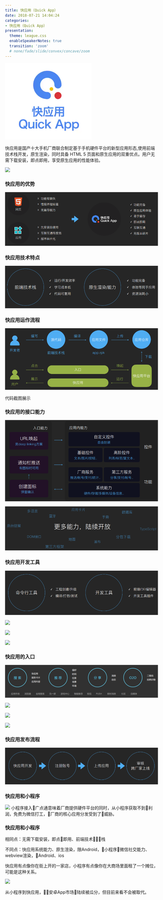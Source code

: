 ```yaml
---
title: 快应用（Quick App）
date: 2018-07-21 14:04:24
categories:
- 快应用（Quick App）
presentation:
  theme: league.css
  enableSpeakerNotes: true
  transition: 'zoom' 
  # none/fade/slide/convex/concave/zoom
---
```

<!-- <img src="../images/2018-07-21_213941.png" width="50%"> -->
<!-- ![](https://pic2.zhimg.com/80/v2-1f168e82f01be7daf358a36b7fd5e7b5_hd.jpg) -->

<!-- slide data-transition="zoom" -->
[![](../images/2018-07-21_222732.png)](https://swsdl.vivo.com.cn/appstore/developer/uploadfile/20180323/20180323183010837.mp4)
  <!-- <video src="https://swsdl.vivo.com.cn/appstore/developer/uploadfile/20180323/20180323183010837.mp4" poster="https://www.quickapp.cn/assets/images/home/video.png" controls="controls">
      您的浏览器不支持 video 标签。
  </video> -->

<!-- slide data-transition="zoom" -->
快应用是国产十大手机厂商联合制定基于手机硬件平台的新型应用形态,使用前端技术栈开发，原生渲染，同时具备 HTML 5 页面和原生应用的双重优点。用户无需下载安装，即点即用，享受原生应用的性能体验。

![](https://pic1.zhimg.com/v2-bfb104aa16cff7d6400ed8b2b3e7a278_b.jpg)

<!-- slide data-transition="zoom" -->
### 快应用的优势
![](../images/2018-07-21_171345.png)

<!-- slide data-transition="zoom" -->
### 快应用技术特点
![](../images/2018-07-21_171426.png)

<!-- slide data-transition="zoom" -->
### 快应用运作流程
![](../images/2018-07-21_171446.png)

<!-- slide vertical=true data-transition="convex" -->
代码截图展示

<!-- slide data-transition="zoom" -->
### 快应用的接口能力
![](../images/2018-07-21_205954.png)

<!-- slide vertical=true data-transition="convex" -->
![](../images/2018-07-21_210140.png)

<!-- slide data-transition="zoom" -->
### 快应用开发工具
![](../images/2018-07-21_210839.png)

<!-- slide vertical=true data-transition="convex" -->
![](https://doc.quickapp.cn/tutorial/getting-started/build-environment.png)

<!-- slide vertical=true data-transition="convex" -->
![](http://dcloud-img.oss-cn-hangzhou.aliyuncs.com/quickapp/site/hx08.png)

![](http://dcloud-img.oss-cn-hangzhou.aliyuncs.com/quickapp/site/hx07.png)

<!-- slide data-transition="zoom" -->
### 快应用的入口
![](../images/2018-07-21_213200.png)

<!-- slide vertical=true data-transition="convex" -->
![](http://5b0988e595225.cdn.sohucs.com/images/20180621/7afdb8f5697949b988bed19a4d0dfc2d.jpeg)

<!-- slide vertical=true data-transition="convex" -->
![](http://5b0988e595225.cdn.sohucs.com/images/20180621/4d833d8b87354d5ea029582f054133ca.gif)

<!-- slide vertical=true data-transition="convex" -->
![](http://5b0988e595225.cdn.sohucs.com/images/20180621/99f8ba19b56547e0a1645baba4f9b910.jpeg)

<!-- slide data-transition="zoom" -->
### 快应用发布流程
![](../images/2018-07-21_214527.png)

<!-- slide data-transition="zoom" -->
### 快应用和小程序
![](https://a.zdmimg.com/201803/28/5abb75e13f9f29126.png_fo710.jpg)
小程序接入广点通意味着厂商提供硬件平台的同时，从小程序获取不到利润，免费为微信打工，厂商的核心应用分发受到了威胁。

<!-- slide data-transition="zoom" -->
### 快应用和小程序
相同点：无需下载安装，即点即用、前端技术栈

不同点：快应用系统能力、原生渲染，限Android，小程序微信社交能力、webview渲染，Android、ios

快应用有点像你在街上开的一家店，小程序有点像你在大商场里面租了一个摊位，可能是这种关系。

<!-- slide data-transition="zoom" -->
<img src="http://5b0988e595225.cdn.sohucs.com/images/20180621/e6e0e2581c2c484aabf0e8702ce10dfd.jpeg" width="60%" />
<!-- ![](http://5b0988e595225.cdn.sohucs.com/images/20180621/e6e0e2581c2c484aabf0e8702ce10dfd.jpeg) -->

从小程序到快应用，安卓App市场陆续被瓜分，但目前来看不会被取代。

<!-- slide data-transition="zoom" data-background-image="https://i.loli.net/2016/07/18/578c66da6a5a3.jpg" -->
